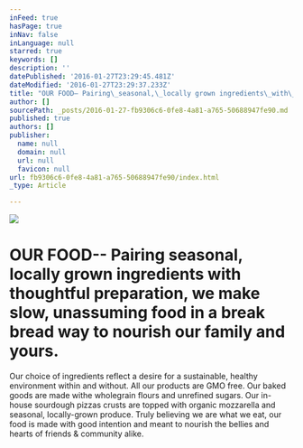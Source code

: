 ```yaml
---
inFeed: true
hasPage: true
inNav: false
inLanguage: null
starred: true
keywords: []
description: ''
datePublished: '2016-01-27T23:29:45.481Z'
dateModified: '2016-01-27T23:29:37.233Z'
title: "OUR FOOD– Pairing\_seasonal,\_locally grown ingredients\_with\_thoughtful\_preparation, we make slow, unassuming food in a break\_bread way\_to nourish our family and yours.\_"
author: []
sourcePath: _posts/2016-01-27-fb9306c6-0fe8-4a81-a765-50688947fe90.md
published: true
authors: []
publisher:
  name: null
  domain: null
  url: null
  favicon: null
url: fb9306c6-0fe8-4a81-a765-50688947fe90/index.html
_type: Article

---
```

![](https://the-grid-user-content.s3-us-west-2.amazonaws.com/5fac70b8-27b9-4445-9f35-222bb3bedc60.jpg)

# OUR FOOD-- Pairing seasonal, locally grown ingredients with thoughtful preparation, we make slow, unassuming food in a break bread way to nourish our family and yours. 

Our choice of ingredients reflect a desire for a sustainable, healthy environment within and without. All our products are GMO free. Our baked goods are made withe wholegrain flours and unrefined sugars. Our in-house sourdough pizzas crusts are topped with organic mozzarella and seasonal, locally-grown produce. Truly believing we are what we eat, our food is made with good intention and meant to nourish the bellies and hearts of friends & community alike. ​